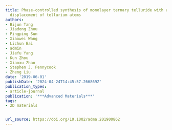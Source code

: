 ```yaml
---
title: Phase-controlled synthesis of monolayer ternary telluride with a random local
  displacement of tellurium atoms
authors:
- Bijun Tang
- Jiadong Zhou
- Pingping Sun
- Xiaowei Wang
- Lichun Bai
- admin
- Jiefu Yang
- Kun Zhou
- Xiaoxu Zhao
- Stephen J. Pennycook
- Zheng Liu
date: '2019-06-01'
publishDate: '2024-04-24T14:45:57.266869Z'
publication_types:
- article-journal
publication: '***Advanced Materials***'
tags:
- 2D materials


url_source: https://doi.org/10.1002/adma.201900862
---
```

